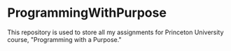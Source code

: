 # ProgrammingWithPurpose
This repository is used to store all my assignments for Princeton University course, "Programming with a Purpose." 
